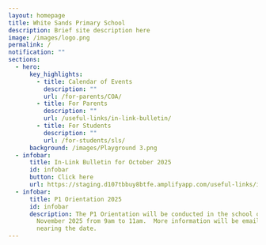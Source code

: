 ```yaml
---
layout: homepage
title: White Sands Primary School
description: Brief site description here
image: /images/logo.png
permalink: /
notification: ""
sections:
  - hero:
      key_highlights:
        - title: Calendar of Events
          description: ""
          url: /for-parents/COA/
        - title: For Parents
          description: ""
          url: /useful-links/in-link-bulletin/
        - title: For Students
          description: ""
          url: /for-students/sls/
      background: /images/Playground 3.png
  - infobar:
      title: In-Link Bulletin for October 2025
      id: infobar
      button: Click here
      url: https://staging.d107tbbuy8btfe.amplifyapp.com/useful-links/in-link-bulletin/
  - infobar:
      title: P1 Orientation 2025
      id: infobar
      description: The P1 Orientation will be conducted in the school on Monday, 24
        November 2025 from 9am to 11am.  More information will be emailed to you
        nearing the date.
---
```

